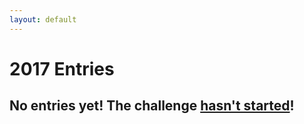 ```yaml
---
layout: default
---
```


# 2017 Entries

## No entries yet! The challenge [hasn't started]({{site.baseurl}}/)!
